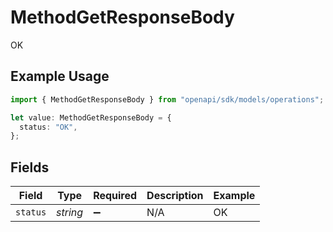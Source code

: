 # MethodGetResponseBody

OK

## Example Usage

```typescript
import { MethodGetResponseBody } from "openapi/sdk/models/operations";

let value: MethodGetResponseBody = {
  status: "OK",
};
```

## Fields

| Field              | Type               | Required           | Description        | Example            |
| ------------------ | ------------------ | ------------------ | ------------------ | ------------------ |
| `status`           | *string*           | :heavy_minus_sign: | N/A                | OK                 |